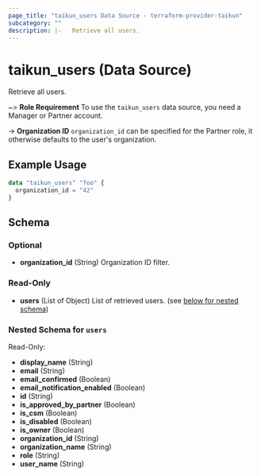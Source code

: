 ```yaml
---
page_title: "taikun_users Data Source - terraform-provider-taikun"
subcategory: ""
description: |-   Retrieve all users.
---
```


# taikun_users (Data Source)

Retrieve all users.

~> **Role Requirement** To use the `taikun_users` data source, you need a Manager or Partner account.

-> **Organization ID** `organization_id` can be specified for the Partner role, it otherwise defaults to the user's organization.

## Example Usage

```terraform
data "taikun_users" "foo" {
  organization_id = "42"
}
```

<!-- schema generated by tfplugindocs -->
## Schema

### Optional

- **organization_id** (String) Organization ID filter.

### Read-Only

- **users** (List of Object) List of retrieved users. (see [below for nested schema](#nestedatt--users))

<a id="nestedatt--users"></a>
### Nested Schema for `users`

Read-Only:

- **display_name** (String)
- **email** (String)
- **email_confirmed** (Boolean)
- **email_notification_enabled** (Boolean)
- **id** (String)
- **is_approved_by_partner** (Boolean)
- **is_csm** (Boolean)
- **is_disabled** (Boolean)
- **is_owner** (Boolean)
- **organization_id** (String)
- **organization_name** (String)
- **role** (String)
- **user_name** (String)


